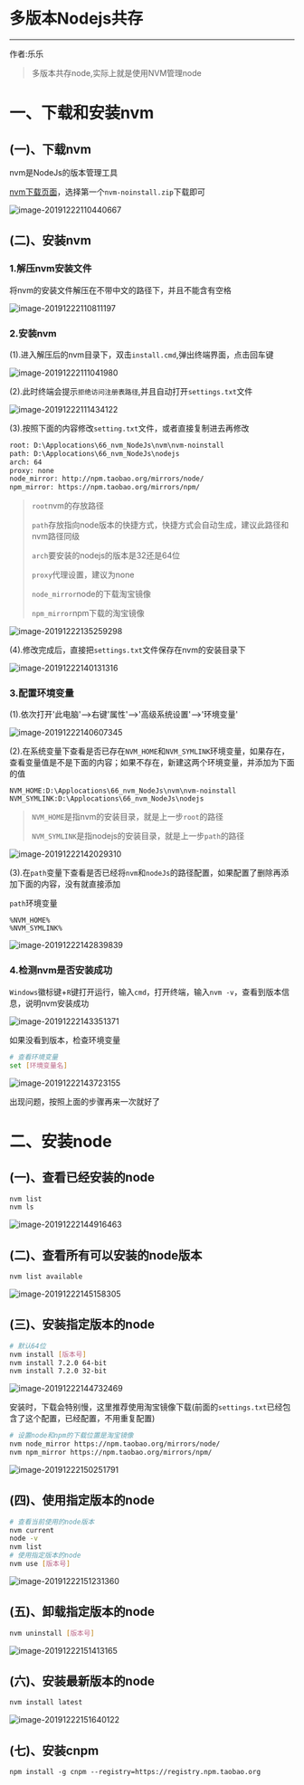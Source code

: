 # 多版本Nodejs共存
----
作者:乐乐

> 多版本共存node,实际上就是使用NVM管理node


# 一、下载和安装nvm

## (一)、下载nvm

nvm是NodeJs的版本管理工具

[nvm下载页面](https://github.com/coreybutler/nvm-windows/releases)，选择第一个`nvm-noinstall.zip`下载即可

![image-20191222110440667](Nodejs多版本共存.assets/image-20191222110440667.png)

## (二)、安装nvm

### 1.解压nvm安装文件

将nvm的安装文件解压在不带中文的路径下，并且不能含有空格

![image-20191222110811197](Nodejs多版本共存.assets/image-20191222110811197.png)

### 2.安装nvm

(1).进入解压后的nvm目录下，双击`install.cmd`,弹出终端界面，点击回车键

![image-20191222111041980](Nodejs多版本共存.assets/image-20191222111041980.png)

(2).此时终端会提示`拒绝访问注册表路径`,并且自动打开`settings.txt`文件

![image-20191222111434122](Nodejs多版本共存.assets/image-20191222111434122.png)

(3).按照下面的内容修改`setting.txt`文件，或者直接复制进去再修改

```txt
root: D:\Applocations\66_nvm_NodeJs\nvm\nvm-noinstall
path: D:\Applocations\66_nvm_NodeJs\nodejs
arch: 64
proxy: none
node_mirror: http://npm.taobao.org/mirrors/node/
npm_mirror: https://npm.taobao.org/mirrors/npm/
```

> `root`nvm的存放路径
>
> `path`存放指向node版本的快捷方式，快捷方式会自动生成，建议此路径和nvm路径同级
>
> `arch`要安装的nodejs的版本是32还是64位
>
> `proxy`代理设置，建议为none
>
> `node_mirror`node的下载淘宝镜像
>
> `npm_mirror`npm下载的淘宝镜像

![image-20191222135259298](Nodejs多版本共存.assets/image-20191222135259298.png)

(4).修改完成后，直接把`settings.txt`文件保存在nvm的安装目录下

![image-20191222140131316](Nodejs多版本共存.assets/image-20191222140131316.png)

### 3.配置环境变量

(1).依次打开'此电脑'-->右键'属性'-->'高级系统设置'-->'环境变量'

![image-20191222140607345](Nodejs多版本共存.assets/image-20191222140607345.png)

(2).在系统变量下查看是否已存在`NVM_HOME`和`NVM_SYMLINK`环境变量，如果存在，查看变量值是不是下面的内容；如果不存在，新建这两个环境变量，并添加为下面的值
```
NVM_HOME:D:\Applocations\66_nvm_NodeJs\nvm\nvm-noinstall
NVM_SYMLINK:D:\Applocations\66_nvm_NodeJs\nodejs
```

> `NVM_HOME`是指nvm的安装目录，就是上一步`root`的路径
>
> `NVM_SYMLINK`是指nodejs的安装目录，就是上一步`path`的路径

![image-20191222142029310](Nodejs多版本共存.assets/image-20191222142029310.png)

(3).在`path`变量下查看是否已经将`nvm`和`nodeJs`的路径配置，如果配置了删除再添加下面的内容，没有就直接添加

`path`环境变量

```
%NVM_HOME%
%NVM_SYMLINK%
```

![image-20191222142839839](Nodejs多版本共存.assets/image-20191222142839839.png)

### 4.检测nvm是否安装成功

`Windows`徽标键+`R`键打开运行，输入`cmd`，打开终端，输入`nvm -v`，查看到版本信息，说明nvm安装成功

![image-20191222143351371](Nodejs多版本共存.assets/image-20191222143351371.png)

如果没看到版本，检查环境变量

```bash
# 查看环境变量
set [环境变量名]
```

![image-20191222143723155](Nodejs多版本共存.assets/image-20191222143723155.png)

出现问题，按照上面的步骤再来一次就好了

# 二、安装node
## (一)、查看已经安装的node
```bash
nvm list
nvm ls
```

![image-20191222144916463](Nodejs多版本共存.assets/image-20191222144916463.png)

## (二)、查看所有可以安装的node版本
```bash
nvm list available
```

![image-20191222145158305](Nodejs多版本共存.assets/image-20191222145158305.png)

## (三)、安装指定版本的node
```bash
# 默认64位
nvm install [版本号]
nvm install 7.2.0 64-bit
nvm install 7.2.0 32-bit
```

![image-20191222144732469](Nodejs多版本共存.assets/image-20191222144732469.png)

安装时，下载会特别慢，这里推荐使用淘宝镜像下载(前面的`settings.txt`已经包含了这个配置，已经配置，不用重复配置)

```bash
# 设置node和npm的下载位置是淘宝镜像
nvm node_mirror https://npm.taobao.org/mirrors/node/
nvm npm_mirror https://npm.taobao.org/mirrors/npm/
```

![image-20191222150251791](Nodejs多版本共存.assets/image-20191222150251791.png)

## (四)、使用指定版本的node

```bash
# 查看当前使用的node版本
nvm current
node -v
nvm list
# 使用指定版本的node
nvm use [版本号]
```

![image-20191222151231360](Nodejs多版本共存.assets/image-20191222151231360.png)

## (五)、卸载指定版本的node

```bash
nvm uninstall [版本号]
```

![image-20191222151413165](Nodejs多版本共存.assets/image-20191222151413165.png)

## (六)、安装最新版本的node

```bash
nvm install latest
```

![image-20191222151640122](Nodejs多版本共存.assets/image-20191222151640122.png)

## (七)、安装cnpm

```
npm install -g cnpm --registry=https://registry.npm.taobao.org
```

